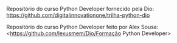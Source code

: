 Repositório do curso Python Developer fornecido pela Dio: <https://github.com/digitalinnovationone/trilha-python-dio>

Repositório do curso Python Developer feito por Alex Sousa: <https://github.com/lexusmem/Dio/Formação Python Developer>
